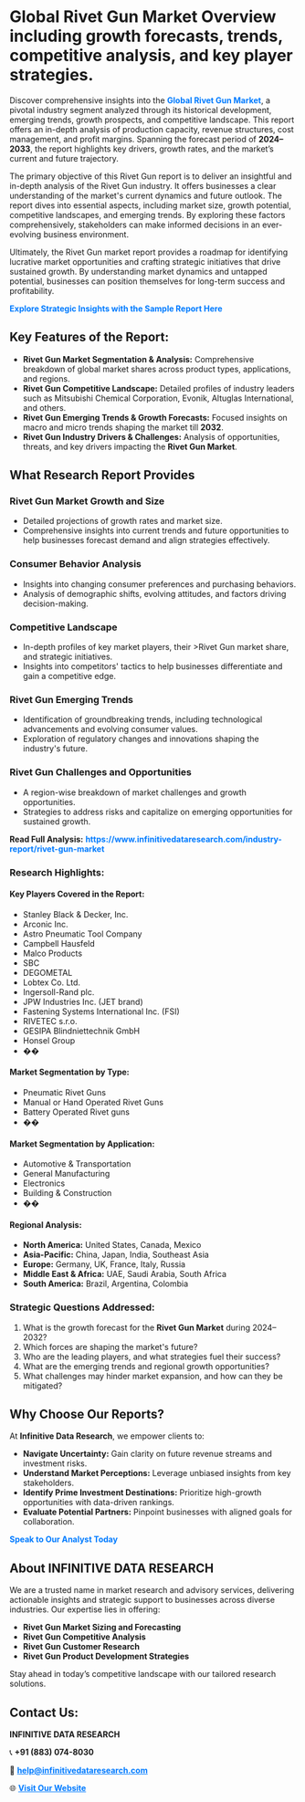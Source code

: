 <h1>Global Rivet Gun Market Overview including growth forecasts, trends, competitive analysis, and key player strategies.</h1>
<p>
Discover comprehensive insights into the 
<a href="https://www.infinitivedataresearch.com/industry-report/rivet-gun-market" rel="dofollow" style="color: #007BFF; text-decoration: none;"><strong>Global Rivet Gun Market</strong></a>, a pivotal industry segment analyzed through its historical development, emerging trends, growth prospects, and competitive landscape. This report offers an in-depth analysis of production capacity, revenue structures, cost management, and profit margins. Spanning the forecast period of <strong>2024–2033</strong>, the report highlights key drivers, growth rates, and the market’s current and future trajectory.
</p>
<p>
The primary objective of this Rivet Gun report is to deliver an insightful and in-depth analysis of the Rivet Gun industry. It offers businesses a clear understanding of the market's current dynamics and future outlook. The report dives into essential aspects, including market size, growth potential, competitive landscapes, and emerging trends. By exploring these factors comprehensively, stakeholders can make informed decisions in an ever-evolving business environment.
</p>
<p>
Ultimately, the Rivet Gun market report provides a roadmap for identifying lucrative market opportunities and crafting strategic initiatives that drive sustained growth. By understanding market dynamics and untapped potential, businesses can position themselves for long-term success and profitability.
</p>
<p>
<a href="https://www.infinitivedataresearch.com/request-sample/reportId=104804" style="color: #007BFF; text-decoration: none;"><strong>Explore Strategic Insights with the Sample Report Here</strong></a>
</p>

<h2>Key Features of the Report:</h2>
<ul>
<li><strong>Rivet Gun Market Segmentation & Analysis:</strong> Comprehensive breakdown of global market shares across product types, applications, and regions.</li>
<li><strong>Rivet Gun Competitive Landscape:</strong> Detailed profiles of industry leaders such as Mitsubishi Chemical Corporation, Evonik, Altuglas International, and others.</li>
<li><strong>Rivet Gun Emerging Trends & Growth Forecasts:</strong> Focused insights on macro and micro trends shaping the market till <strong>2032</strong>.</li>
<li><strong>Rivet Gun Industry Drivers & Challenges:</strong> Analysis of opportunities, threats, and key drivers impacting the <strong>Rivet Gun Market</strong>.</li>
</ul>

<h2>What Research Report Provides</h2>
<h3>Rivet Gun Market Growth and Size</h3>
<ul>
<li>Detailed projections of growth rates and market size.</li>
<li>Comprehensive insights into current trends and future opportunities to help businesses forecast demand and align strategies effectively.</li>
</ul>

<h3>Consumer Behavior Analysis</h3>
<ul>
<li>Insights into changing consumer preferences and purchasing behaviors.</li>
<li>Analysis of demographic shifts, evolving attitudes, and factors driving decision-making.</li>
</ul>

<h3>Competitive Landscape</h3>
<ul>
<li>In-depth profiles of key market players, their >Rivet Gun market share, and strategic initiatives.</li>
<li>Insights into competitors' tactics to help businesses differentiate and gain a competitive edge.</li>
</ul>

<h3>Rivet Gun Emerging Trends</h3>
<ul>
<li>Identification of groundbreaking trends, including technological advancements and evolving consumer values.</li>
<li>Exploration of regulatory changes and innovations shaping the industry's future.</li>
</ul>

<h3>Rivet Gun Challenges and Opportunities</h3>
<ul>
<li>A region-wise breakdown of market challenges and growth opportunities.</li>
<li>Strategies to address risks and capitalize on emerging opportunities for sustained growth.</li>
</ul>
<p><strong>Read Full Analysis:</strong> <a href="https://www.infinitivedataresearch.com/industry-report/rivet-gun-market" rel="dofollow" style="color: #007BFF; text-decoration: none;"><strong>https://www.infinitivedataresearch.com/industry-report/rivet-gun-market</strong></a></p>
<h3>Research Highlights:</h3>
<h4>Key Players Covered in the Report:</h4>
<ul><li>Stanley Black &amp; Decker, Inc.</li><li>Arconic Inc.</li><li>Astro Pneumatic Tool Company</li><li>Campbell Hausfeld</li><li>Malco Products</li><li>SBC</li><li>DEGOMETAL</li><li>Lobtex Co. Ltd.</li><li>Ingersoll-Rand plc.</li><li>JPW Industries Inc. (JET brand)</li><li>Fastening Systems International Inc. (FSI)</li><li>RIVETEC s.r.o.</li><li>GESIPA Blindniettechnik GmbH</li><li>Honsel Group</li><li>��</li></ul>
<h4>Market Segmentation by Type:</h4>
<ul><li>Pneumatic Rivet Guns</li><li>Manual or Hand Operated Rivet Guns</li><li>Battery Operated Rivet guns</li><li>��</li></ul>
<h4>Market Segmentation by Application:</h4>
<ul><li>Automotive &amp; Transportation</li><li>General Manufacturing</li><li>Electronics</li><li>Building &amp; Construction</li><li>��</li></ul>

<h4>Regional Analysis:</h4>
<ul>
<li><strong>North America:</strong> United States, Canada, Mexico</li>
<li><strong>Asia-Pacific:</strong> China, Japan, India, Southeast Asia</li>
<li><strong>Europe:</strong> Germany, UK, France, Italy, Russia</li>
<li><strong>Middle East & Africa:</strong> UAE, Saudi Arabia, South Africa</li>
<li><strong>South America:</strong> Brazil, Argentina, Colombia</li>
</ul>

<h3>Strategic Questions Addressed:</h3>
<ol>
<li>What is the growth forecast for the <strong>Rivet Gun Market</strong> during 2024–2032?</li>
<li>Which forces are shaping the market's future?</li>
<li>Who are the leading players, and what strategies fuel their success?</li>
<li>What are the emerging trends and regional growth opportunities?</li>
<li>What challenges may hinder market expansion, and how can they be mitigated?</li>
</ol>

<h2>Why Choose Our Reports?</h2>
<p>At <strong>Infinitive Data Research</strong>, we empower clients to:</p>
<ul>
<li><strong>Navigate Uncertainty:</strong> Gain clarity on future revenue streams and investment risks.</li>
<li><strong>Understand Market Perceptions:</strong> Leverage unbiased insights from key stakeholders.</li>
<li><strong>Identify Prime Investment Destinations:</strong> Prioritize high-growth opportunities with data-driven rankings.</li>
<li><strong>Evaluate Potential Partners:</strong> Pinpoint businesses with aligned goals for collaboration.</li>
</ul>
<p><a href="https://www.infinitivedataresearch.com/industry-report/rivet-gun-market" rel="dofollow" style="color: #007BFF; text-decoration: none;"><strong>Speak to Our Analyst Today</strong></a></p>

<h2>About INFINITIVE DATA RESEARCH</h2>
<p>We are a trusted name in market research and advisory services, delivering actionable insights and strategic support to businesses across diverse industries. Our expertise lies in offering:</p>
<ul>
<li><strong>Rivet Gun Market Sizing and Forecasting</strong></li>
<li><strong>Rivet Gun Competitive Analysis</strong></li>
<li><strong>Rivet Gun Customer Research</strong></li>
<li><strong>Rivet Gun Product Development Strategies</strong></li>
</ul>
<p>Stay ahead in today’s competitive landscape with our tailored research solutions.</p>

<h2>Contact Us:</h2>
<p><strong>INFINITIVE DATA RESEARCH</strong></p>
<p>📞 <strong>+91 (883) 074-8030</strong></p>
<p>📧 <strong><a href="mailto:help@infinitivedataresearch.com" style="color: #007BFF;">help@infinitivedataresearch.com</a></strong></p>
<p>🌐 <strong><a href="https://www.infinitivedataresearch.com" rel="dofollow" style="color: #007BFF;">Visit Our Website</a></strong></p>